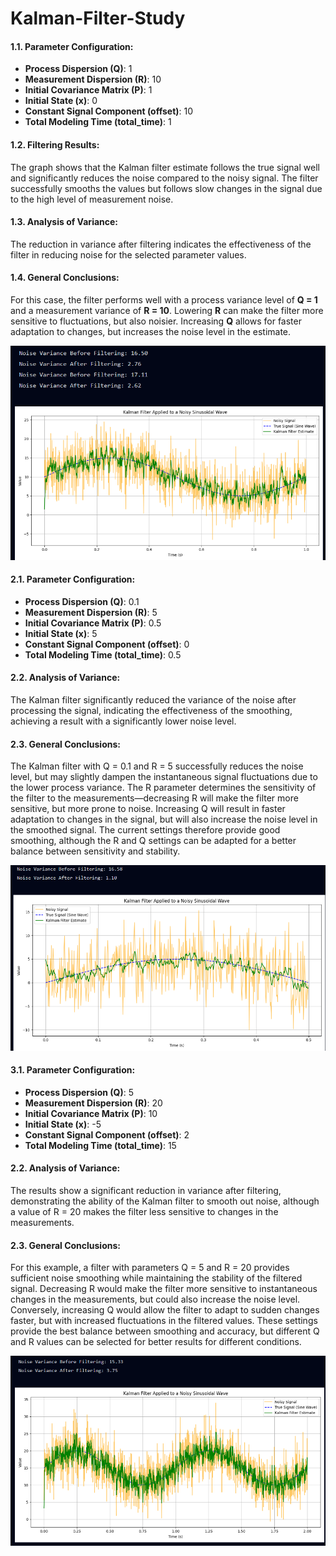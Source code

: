 # Kalman-Filter-Study

#### 1.1. Parameter Configuration:
- **Process Dispersion (Q)**: 1
- **Measurement Dispersion (R)**: 10
- **Initial Covariance Matrix (P)**: 1
- **Initial State (x)**: 0
-  **Constant Signal Component (offset)**: 10
-  **Total Modeling Time (total_time)**: 1

#### 1.2. Filtering Results:
The graph shows that the Kalman filter estimate follows the true signal well and significantly reduces the noise compared to the noisy signal. The filter successfully smooths the values but follows slow changes in the signal due to the high level of measurement noise.

#### 1.3. Analysis of Variance:
The reduction in variance after filtering indicates the effectiveness of the filter in reducing noise for the selected parameter values.

#### 1.4. General Conclusions:
For this case, the filter performs well with a process variance level of **Q = 1** and a measurement variance of **R = 10**. Lowering **R** can make the filter more sensitive to fluctuations, but also noisier. Increasing **Q** allows for faster adaptation to changes, but increases the noise level in the estimate.

![Screenshot 1](https://github.com/Sun-95/Kalman-Filter-Study/blob/main/screenshots/1.png)


#### 2.1. Parameter Configuration:
- **Process Dispersion (Q)**: 0.1
- **Measurement Dispersion (R)**:  5
- **Initial Covariance Matrix (P)**: 0.5
- **Initial State (x)**: 5
-  **Constant Signal Component (offset)**: 0
-  **Total Modeling Time (total_time)**: 0.5

#### 2.2. Analysis of Variance:
The Kalman filter significantly reduced the variance of the noise after processing the signal, indicating the effectiveness of the smoothing, achieving a result with a significantly lower noise level.

#### 2.3. General Conclusions:
The Kalman filter with Q = 0.1 and R = 5 successfully reduces the noise level, but may slightly dampen the instantaneous signal fluctuations due to the lower process variance. The R parameter determines the sensitivity of the filter to the measurements—decreasing R will make the filter more sensitive, but more prone to noise. Increasing Q will result in faster adaptation to changes in the signal, but will also increase the noise level in the smoothed signal. The current settings therefore provide good smoothing, although the R and Q settings can be adapted for a better balance between sensitivity and stability.

![Screenshot 2](https://github.com/Sun-95/Kalman-Filter-Study/blob/main/screenshots/2.png)


#### 3.1. Parameter Configuration:
- **Process Dispersion (Q)**: 5
- **Measurement Dispersion (R)**: 20
- **Initial Covariance Matrix (P)**: 10
- **Initial State (x)**: -5
-  **Constant Signal Component (offset)**: 2
-  **Total Modeling Time (total_time)**: 15

#### 2.2. Analysis of Variance:
The results show a significant reduction in variance after filtering, demonstrating the ability of the Kalman filter to smooth out noise, although a value of R = 20 makes the filter less sensitive to changes in the measurements.

#### 2.3. General Conclusions:
For this example, a filter with parameters Q = 5 and R = 20 provides sufficient noise smoothing while maintaining the stability of the filtered signal. Decreasing R would make the filter more sensitive to instantaneous changes in the measurements, but could also increase the noise level. Conversely, increasing Q would allow the filter to adapt to sudden changes faster, but with increased fluctuations in the filtered values. These settings provide the best balance between smoothing and accuracy, but different Q and R values ​​can be selected for better results for different conditions.

![Screenshot 3](https://github.com/Sun-95/Kalman-Filter-Study/blob/main/screenshots/3.png)






